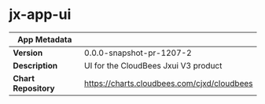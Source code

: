 # jx-app-ui

|App Metadata||
|---|---|
| **Version** | 0.0.0-snapshot-pr-1207-2 |
| **Description** | UI for the CloudBees Jxui V3 product |
| **Chart Repository** | https://charts.cloudbees.com/cjxd/cloudbees |
